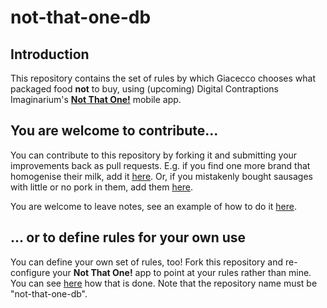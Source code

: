 not-that-one-db
===============

## Introduction
This repository contains the set of rules by which Giacecco chooses what packaged food **not** to buy, using (upcoming) Digital Contraptions Imaginarium's [**Not That One!**](http://www.digitalcontraptionsimaginarium.co.uk/not-that-one/) mobile app.

## You are welcome to contribute...
You can contribute to this repository by forking it and submitting your improvements back as pull requests. E.g. if you find one more brand that homogenise their milk, add it [here](https://github.com/giacecco/not-that-one-db/blob/master/tells/homogenised_milk.json). Or, if you mistakenly bought sausages with little or no pork in them, add them [here](https://github.com/giacecco/not-that-one-db/blob/master/tells/pork_meat_in_sausages.json). 

You are welcome to leave notes, see an example of how to do it [here](https://github.com/giacecco/not-that-one-db/blob/master/tells/pork_meat_in_sausages.json).

## ... or to define rules for your own use
You can define your own set of rules, too! Fork this repository and re-configure your **Not That One!** app to point at your rules rather than mine. You can see [here](http://www.digitalcontraptionsimaginarium.co.uk/not-that-one/#/4/1) how that is done. Note that the repository name must be "not-that-one-db".
